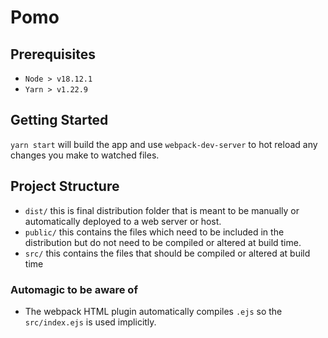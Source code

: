 # Pomo

## Prerequisites

- `Node > v18.12.1`
- `Yarn > v1.22.9`

## Getting Started

`yarn start` will build the app and use `webpack-dev-server` to hot reload
any changes you make to watched files.

## Project Structure

- `dist/` this is final distribution folder that is meant to be manually or
automatically deployed to a web server or host.
- `public/` this contains the files which need to be included in the distribution
but do not need to be compiled or altered at build time.
- `src/` this contains the files that should be compiled or altered at build time

### Automagic to be aware of

- The webpack HTML plugin automatically compiles `.ejs` so the `src/index.ejs` is
used implicitly.
